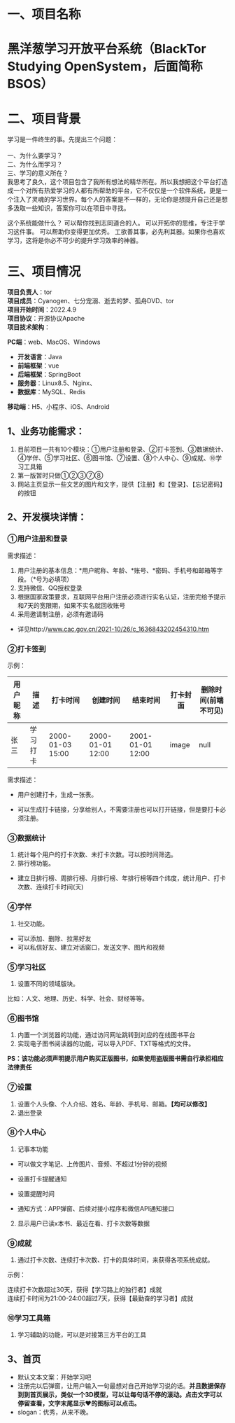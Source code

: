 # 一、项目名称

# 黑洋葱学习开放平台系统（BlackTor Studying OpenSystem，后面简称BSOS）

# 二、项目背景

学习是一件终生的事。先提出三个问题：  
<br>一、为什么要学习？
<br>二、为什么而学习？
<br>三、学习的意义所在？
<br>我思考了良久，这个项目包含了我所有想法的精华所在。所以我想把这个平台打造成一个对所有热爱学习的人都有所帮助的平台，它不仅仅是一个软件系统，更是一个注入了灵魂的学习世界。每个人的答案是不一样的，无论你是想提升自己还是想多汲取一些知识，答案你可以在项目中寻找。

这个系统能做什么？
可以帮你找到志同道合的人。
可以开拓你的思维，专注于学习这件事。
可以帮助你变得更加优秀。
工欲善其事，必先利其器。如果你也喜欢学习，这将是你必不可少的提升学习效率的神器。

# 三、项目情况

**项目负责人**：tor
<br>**项目成员**：Cyanogen、七分宠溺、逝去的梦、孤舟DVD、tor
<br>**项目开始时间**：2022.4.9
<br>**项目协议**：开源协议Apache
<br>**项目技术架构**：

**PC端**：web、MacOS、Windows

  - **开发语言**：Java
  - **前端框架**：vue
  - **后端框架**：SpringBoot
  - **服务器**：Linux8.5、Nginx、
  - **数据库**：MySQL、Redis

**移动端**：H5、小程序、iOS、Android



## 1、业务功能需求：

1. 目前项目一共有10个模块：①用户注册和登录、②打卡签到、③数据统计、④学伴、⑤学习社区、⑥图书馆、⑦设置、⑧个人中心、⑨成就、⑩学习工具箱
2. 第一版暂时只做①②③⑦⑧
3. 网站主页显示一些文艺的图片和文字，提供【注册】和【登录】、【忘记密码】的按钮



## 2、开发模块详情：

### ①用户注册和登录

需求描述：

   1. 用户注册的基本信息：*用户昵称、年龄、*账号、*密码、手机号和邮箱等字段。（*号为必填项）
   2. 支持微信、QQ授权登录
   3. 根据国家政策要求，互联网平台用户注册必须进行实名认证，注册完给予提示和7天的宽限期，如果不实名就回收账号
   4. 采用邀请制注册，必须有邀请码

- 详见http://www.cac.gov.cn/2021-10/26/c_1636843202454310.htm



### ②打卡签到

示例：

| 用户昵称 | 描述     | 打卡时间         | 创建时间         | 结束时间         | 打卡封面 | 删除时间(前端不可见) |
| -------- | -------- | ---------------- | ---------------- | ---------------- | -------- | -------------------- |
| 张三     | 学习打卡 | 2000-01-03 15:00 | 2000-01-01 12:00 | 2001-01-01 12:00 | image    | null                 |

需求描述：

- 用户创建打卡，生成一张表。

- 可以生成打卡链接，分享给别人，不需要注册也可以打开链接，但是要打卡必须注册。



### ③数据统计

   1. 统计每个用户的打卡次数、未打卡次数。可以按时间筛选。
   2. 排行榜功能。

 - 建立日排行榜、周排行榜、月排行榜、年排行榜等四个纬度，统计用户、打卡次数、连续打卡时间(天)



### ④学伴

   1. 社交功能。

  - 可以添加、删除、拉黑好友
  - 可以私信好友、建立对话窗口，发送文字、图片和视频



### ⑤学习社区

   1. 设置不同的领域版块。

比如：人文、地理、历史、科学、社会、财经等等。



### ⑥图书馆

   1. 内置一个浏览器的功能，通过访问网址跳转到对应的在线图书平台
   2. 实现电子图书阅读器的功能，可以导入PDF、TXT等格式的文件。

**PS：该功能必须声明提示用户购买正版图书，如果使用盗版图书需自行承担相应法律责任**



### ⑦设置

   1. 设置个人头像、个人介绍、姓名、年龄、手机号、邮箱。**【均可以修改】**
   2. 退出登录



### ⑧个人中心

   1. 记事本功能

  - 可以做文字笔记、上传图片、音频、不超过1分钟的视频
  - 设置打卡提醒通知

  - 设置提醒时间
  - 通知方式：APP弹窗、后续对接小程序和微信API通知接口

   2. 显示用户已读x本书、最近在看、打卡次数等数据



### ⑨成就

1. 通过打卡次数、连续打卡次数、打卡的具体时间，来获得各项系统成就。

示例：

连续打卡次数超过30天，获得【学习路上的独行者】成就
<br>连续打卡时间为21:00-24:00超过7天，获得【最勤奋的学习者】成就



### ⑩学习工具箱

   1. 学习辅助的功能，可以是对接第三方平台的工具



## 3、首页

- 默认文本文案：开始学习吧
- 注册完以后弹窗，让用户输入一句最想对自己开始学习说的话。**并且数据保存到到首页展示，类似一个3D模型，可以让每句话不停的滚动。点击文字可以停留查看，文字末尾显示❤的图标可以点击。**
- slogan：优秀，从来不晚。
